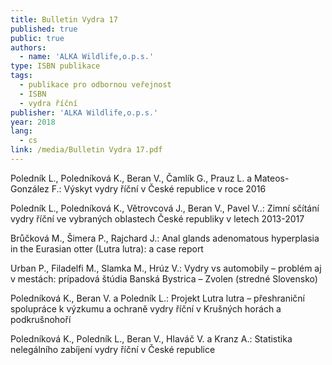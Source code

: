 ```yaml
---
title: Bulletin Vydra 17
published: true
public: true
authors:
  - name: 'ALKA Wildlife,o.p.s.'
type: ISBN publikace
tags:
  - publikace pro odbornou veřejnost
  - ISBN
  - vydra říční
publisher: 'ALKA Wildlife,o.p.s.'
year: 2018
lang:
  - cs
link: /media/Bulletin Vydra 17.pdf
---
```

Poledník L., Poledníková K., Beran V., Čamlík G., Prauz L. a Mateos-González F.: Výskyt vydry říční v České republice v roce 2016

Poledník L., Poledníková K., Větrovcová J., Beran V., Pavel V..: Zimní sčítání vydry říční ve vybraných oblastech České republiky v letech 2013-2017 

Brůčková M., Šimera P., Rajchard J.: Anal glands adenomatous hyperplasia in the Eurasian otter (Lutra lutra): a case report

Urban P., Filadelfi M., Slamka M., Hrúz V.: Vydry vs automobily – problém aj v mestách: prípadová štúdia Banská Bystrica – Zvolen (stredné Slovensko) 

Poledníková K., Beran V. a Poledník L.: Projekt Lutra lutra – přeshraniční spolupráce k výzkumu a ochraně vydry říční v Krušných horách a podkrušnohoří



Poledníková K., Poledník L., Beran V., Hlaváč V. a Kranz A.: Statistika nelegálního zabíjení vydry říční v České republice
